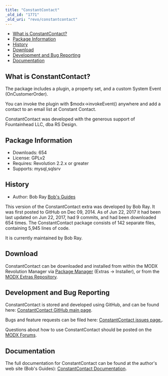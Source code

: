 ```yaml
---
title: "ConstantContact"
_old_id: "1771"
_old_uri: "revo/constantcontact"
---
```


- [What is ConstantContact?](#ConstantContact-WhatisConstantContact)
- [Package Information](#ConstantContact-Information)
- [History](#ConstantContact-History)
- [Download](#ConstantContact-Download)
- [Development and Bug Reporting](#ConstantContact-DevelopmentandBugReporting)
- [Documentation](#ConstantContact-Documentation)
 
What is ConstantContact?
------------------------

The package includes a plugin, a property set, and a custom System Event (OnCustomerOrder).

You can invoke the plugin with $modx->invokeEvent() anywhere and add a contact to an email list at Constant Contact.

ConstantContact was developed with the generous support of Fountainhead LLC, dba RS Design.

Package Information
-------------------

- Downloads: 654
- License: GPLv2
- Requires: Revolution 2.2.x or greater
- Supports: mysql,sqlsrv

History
-------

- Author: Bob Ray [Bob's Guides](https://bobsguides.com)

 This version of the ConstantContact extra was developed by Bob Ray. It was first posted to GitHub on Dec 09, 2014. As of Jun 22, 2017 it had been last updated on Jun 22, 2017, had 9 commits, and had been downloaded 654 times. The ConstantContact package consists of 142 separate files, containing 5,945 lines of code.

It is currently maintained by Bob Ray.

Download
--------

 ConstantContact can be downloaded and installed from within the MODX Revolution Manager via [Package Manager](/revolution/2.x/developing-in-modx/advanced-development/package-management "Package Manager") (Extras -> Installer), or from the [MODX Extras Repository](https://modx.com/extras/package/constantcontact).

Development and Bug Reporting 
------------------------------

 ConstantContact is stored and developed using GitHub, and can be found here: [ConstantContact GitHub main page](https://github.com/BobRay/ConstantContact).

 Bugs and feature requests can be filed here: [ConstantContact issues page.](https://github.com/BobRay/ConstantContact/issues).

Questions about how to use ConstantContact should be posted on the [MODX Forums](https://forums.modx.com).

Documentation
-------------

 The full documentation for ConstantContact can be found at the author's web site (Bob's Guides): [ConstantContact Documentation](https://bobsguides.com/constantcontact-tutorial.html).

 